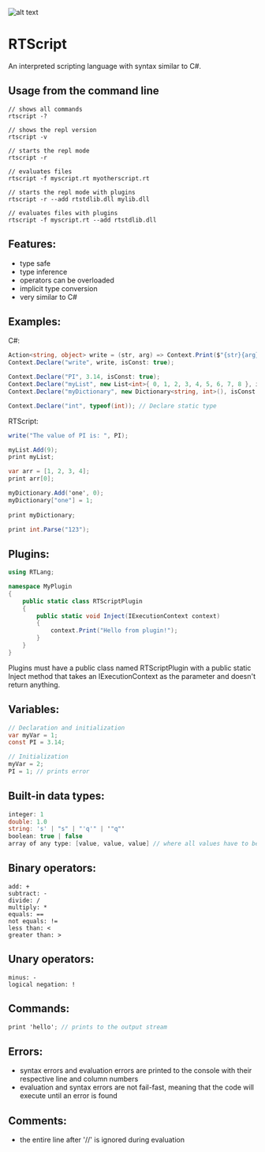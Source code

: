 ![alt text](https://github.com/miroiu/rt-script/blob/master/RTScript/icon.ico "RTScript logo")
# RTScript
An interpreted scripting language with syntax similar to C#.

## Usage from the command line
```
// shows all commands
rtscript -?

// shows the repl version
rtscript -v 

// starts the repl mode
rtscript -r

// evaluates files
rtscript -f myscript.rt myotherscript.rt

// starts the repl mode with plugins
rtscript -r --add rtstdlib.dll mylib.dll

// evaluates files with plugins
rtscript -f myscript.rt --add rtstdlib.dll
```

## Features:
  - type safe
  - type inference
  - operators can be overloaded
  - implicit type conversion
  - very similar to C#
  
## Examples:
C#:
```csharp
Action<string, object> write = (str, arg) => Context.Print($"{str}{arg}");
Context.Declare("write", write, isConst: true);

Context.Declare("PI", 3.14, isConst: true);
Context.Declare("myList", new List<int>{ 0, 1, 2, 3, 4, 5, 6, 7, 8 }, isConst: true);
Context.Declare("myDictionary", new Dictionary<string, int>(), isConst: true);

Context.Declare("int", typeof(int)); // Declare static type
```

RTScript:
```csharp
write("The value of PI is: ", PI);

myList.Add(9);
print myList;

var arr = [1, 2, 3, 4];
print arr[0];

myDictionary.Add('one', 0);
myDictionary["one"] = 1;
 
print myDictionary;

print int.Parse("123");
```

## Plugins:
```csharp
using RTLang;

namespace MyPlugin
{
    public static class RTScriptPlugin
    {
        public static void Inject(IExecutionContext context)
        {
            context.Print("Hello from plugin!");
        }
    }
}
```
Plugins must have a public class named RTScriptPlugin with a public static Inject method that takes an IExecutionContext as the parameter and doesn't return anything.
 
## Variables:
```csharp
// Declaration and initialization
var myVar = 1;
const PI = 3.14;

// Initialization
myVar = 2;
PI = 1; // prints error
```

## Built-in data types:
```csharp
integer: 1
double: 1.0
string: 's' | "s" | "'q'" | '"q"'
boolean: true | false
array of any type: [value, value, value] // where all values have to be of the same type
```

## Binary operators:
```
add: +
subtract: -
divide: /
multiply: *
equals: ==
not equals: !=
less than: <
greater than: > 
```

## Unary operators:
```
minus: -
logical negation: !
```

## Commands:
```csharp
print 'hello'; // prints to the output stream
```

## Errors:
  - syntax errors and evaluation errors are printed to the console with their respective line and column numbers
  - evaluation and syntax errors are not fail-fast, meaning that the code will execute until an error is found

## Comments:
  - the entire line after '//' is ignored during evaluation 
